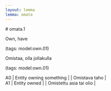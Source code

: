 ```yaml
---
layout: lemma
lemma: omata
---
```


<div class="sense">
# <span class="sensename">omata.1</span>

<span class="description">Own, have</span>

(tags: model:own.01)

<span class="description">Omistaa, olla jollakulla</span>

(tags: model:own.01)

A0 | Entity owning something |   | Omistava taho |  
A1 | Entity owned |   | Omistettu asia tai olio |  

</div>

